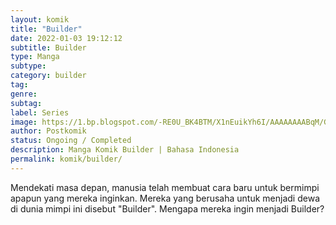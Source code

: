 ```yaml
---
layout: komik
title: "Builder"
date: 2022-01-03 19:12:12
subtitle: Builder
type: Manga
subtype: 
category: builder
tag: 
genre: 
subtag: 
label: Series
image: https://1.bp.blogspot.com/-RE0U_BK4BTM/X1nEuikYh6I/AAAAAAAABqM/GTj_ouLsfMQwCDLO5SRcftinlmYjsTeCgCLcBGAsYHQ/s72-c/1550902315-i232382.jpg
author: Postkomik
status: Ongoing / Completed
description: Manga Komik Builder | Bahasa Indonesia
permalink: komik/builder/
---
```


Mendekati masa depan, manusia telah membuat cara baru untuk bermimpi apapun yang mereka inginkan. Mereka yang berusaha untuk menjadi dewa di dunia mimpi ini disebut "Builder". Mengapa mereka ingin menjadi Builder?
